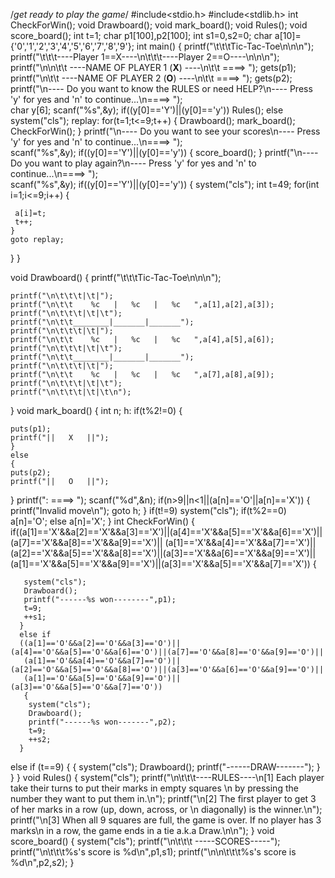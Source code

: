 /*get ready to play the game*/
#include<stdio.h> 
#include<stdlib.h>
int  CheckForWin();
void Drawboard();
void mark_board();
void Rules();
void score_board();
int t=1;
char p1[100],p2[100];
int s1=0,s2=0;
char a[10]={'0','1','2','3','4','5','6','7','8','9'};
int main()
{ 
    printf("\t\t\tTic-Tac-Toe\n\n\n");
    printf("\t\t\t----Player 1==X----\n\t\t\t----Player 2==O----\n\n\n");
    printf("\n\n\t\t ----NAME OF PLAYER 1 (____X____) ----\n\t\t ====> ");
    gets(p1);
    printf("\n\t\t ----NAME OF PLAYER 2 (____O____) ----\n\t\t ====> ");
    gets(p2);
    printf("\n---- Do you want to know the RULES or need HELP?\n---- Press 'y' for yes and 'n' to continue...\n====> ");  
    char y[6];
    scanf("%s",&y);
    if((y[0]=='Y')||(y[0]=='y'))
    Rules();
    else
    system("cls"); 
    replay:
    for(t=1;t<=9;t++)
    {
	Drawboard();
	mark_board();
    CheckForWin();
   }
    printf("\n---- Do you want to see your scores\n---- Press 'y' for yes and 'n' to continue...\n====> ");   
    scanf("%s",&y);
    if((y[0]=='Y')||(y[0]=='y'))
    {
     score_board();	
	}
    printf("\n---- Do you want to play again?\n---- Press 'y' for yes and 'n' to continue...\n====> ");   
    scanf("%s",&y);
    if((y[0]=='Y')||(y[0]=='y'))
    {
	system("cls");
	 int t=49;
	for(int i=1;i<=9;i++)
	{
	
	 a[i]=t;
	 t++;	
	}
    goto replay;
}
}

void Drawboard()
{ 
	printf("\t\t\tTic-Tac-Toe\n\n\n");
    
	printf("\n\t\t\t|\t|");
	printf("\n\t\t    %c   |   %c   |   %c   ",a[1],a[2],a[3]);
	printf("\n\t\t\t|\t|\t");
	printf("\n\t\t________|_______|_______");
	printf("\n\t\t\t|\t|");
	printf("\n\t\t    %c   |   %c   |   %c   ",a[4],a[5],a[6]);
	printf("\n\t\t\t|\t|\t");
	printf("\n\t\t________|_______|_______");
	printf("\n\t\t\t|\t|");
	printf("\n\t\t    %c   |   %c   |   %c   ",a[7],a[8],a[9]);
	printf("\n\t\t\t|\t|\t");
	printf("\n\t\t\t|\t|\t\n");
}
void mark_board()
{
  int n;
  h:
  	if(t%2!=0)
  	{
	  
  	puts(p1);
  	printf("||   X   ||");
    }
  	else
  	{
	puts(p2);
  	printf("||   O   ||");
   }
  printf(": ====> ");
  scanf("%d",&n);
    if(n>9||n<1||(a[n]=='O'||a[n]=='X'))
    {
    printf("Invalid move\n");
    goto h;
	}
	if(t!=9)
	system("cls");
    if(t%2==0)
    a[n]='O';
    else
    a[n]='X';
}
   int  CheckForWin()
   {
   if((a[1]=='X'&&a[2]=='X'&&a[3]=='X')||(a[4]=='X'&&a[5]=='X'&&a[6]=='X')||(a[7]=='X'&&a[8]=='X'&&a[9]=='X')||
       (a[1]=='X'&&a[4]=='X'&&a[7]=='X')||(a[2]=='X'&&a[5]=='X'&&a[8]=='X')||(a[3]=='X'&&a[6]=='X'&&a[9]=='X')||
       (a[1]=='X'&&a[5]=='X'&&a[9]=='X')||(a[3]=='X'&&a[5]=='X'&&a[7]=='X'))
	   {
   	
	   system("cls");	
	   Drawboard();
	   printf("------%s won--------",p1);
	   t=9;
       ++s1;
      }
      else if
	  ((a[1]=='O'&&a[2]=='O'&&a[3]=='O')||(a[4]=='O'&&a[5]=='O'&&a[6]=='O')||(a[7]=='O'&&a[8]=='O'&&a[9]=='O')||
       (a[1]=='O'&&a[4]=='O'&&a[7]=='O')||(a[2]=='O'&&a[5]=='O'&&a[8]=='O')||(a[3]=='O'&&a[6]=='O'&&a[9]=='O')||
       (a[1]=='O'&&a[5]=='O'&&a[9]=='O')||(a[3]=='O'&&a[5]=='O'&&a[7]=='O'))
	   {
	   	system("cls");
	    Drawboard();
   	    printf("------%s won-------",p2);
   	    t=9;
   	    ++s2;
      }
  
   
   else if (t==9)
	{
	{
	system("cls");
	Drawboard();
	printf("------DRAW-------");
    }   
}
}
void Rules()
{
system("cls");
printf("\n\t\t\t----RULES----\n[1] Each player take their turns to put their marks in empty squares \n    by pressing the number they want to put them in.\n");
printf("\n[2] The first player to get 3 of her marks in a row (up, down, across, or \n    diagonally) is the winner.\n");
printf("\n[3] When all 9 squares are full, the game is over. If no player has 3 marks\n    in a row, the game ends in a tie a.k.a Draw.\n\n");
}
void score_board()
{
	system("cls");
	printf("\n\t\t\t -----SCORES-----");
	printf("\n\t\t\t%s's score is %d\n",p1,s1);
	printf("\n\n\t\t\t%s's score is %d\n",p2,s2);
}

